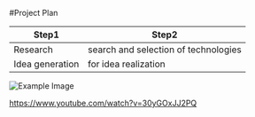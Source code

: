 #Project Plan

Step1 | Step2|
------------ | -------------
Research | search and selection of technologies
Idea generation | for idea realization

![Example Image](../project_images/cover.jpg?raw=true "Example Image")

https://www.youtube.com/watch?v=30yGOxJJ2PQ
